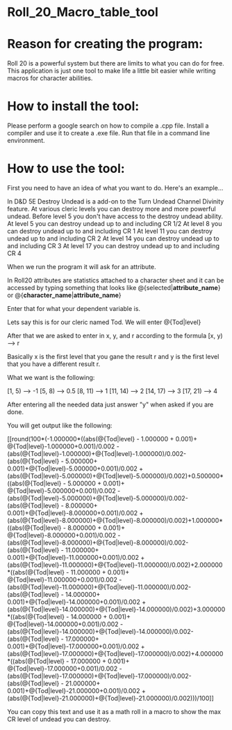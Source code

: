 # Roll_20_Macro_table_tool



# Reason for creating the program:

Roll 20 is a powerful system but there are limits to what you can do for free. 
This application is just one tool to make life a little bit easier while 
writing macros for character abilities. 



# How to install the tool:

Please perform a google search on how to compile a .cpp file.
Install a compiler and use it to create a .exe file.
Run that file in a command line environment.



# How to use the tool:

First you need to have an idea of what you want to do.
Here's an example...

In D&D 5E Destroy Undead is a add-on to the Turn Undead Channel Divinity feature.
At various cleric levels you can destroy more and more powerful undead.
Before level 5 you don't have access to the destroy undead ability.
At level 5 you can destroy undead up to and including CR 1/2
At level 8 you can destroy undead up to and including CR 1
At level 11 you can destroy undead up to and including CR 2
At level 14 you can destroy undead up to and including CR 3
At level 17 you can destroy undead up to and including CR 4

When we run the program it will ask for an attribute.

In Roll20 attributes are statistics attached to a character sheet and it can be accessed
by typing something that looks like @{selected|**attribute_name**} or @{**character_name**|**attribute_name**}

Enter that for what your dependent variable is. 

Lets say this is for our cleric named Tod. We will enter @{Tod|level}

After that we are asked to enter in x, y, and r according to the formula \[x, y) --> r

Basically x is the first level that you gane the result r and y is the first level that you have a different result r.

What we want is the following:

\[1,  5) --> -1 
\[5,  8) --> 0.5
\[8,  11) --> 1
\[11, 14) --> 2
\[14, 17) --> 3
\[17, 21) --> 4

After entering all the needed data just answer "y" when asked if you are done.

You will get output like the following:

\[\[round(100*(-1.000000*((abs(@{Tod|level} - 1.000000 + 0.001)+ @{Tod|level}-1.000000+0.001)/0.002 - (abs(@{Tod|level}-1.000000)+@{Tod|level}-1.000000)/0.002- (abs(@{Tod|level} - 5.000000+ 0.001)+@{Tod|level}-5.000000+0.001)/0.002 + (abs(@{Tod|level}-5.000000)+@{Tod|level}-5.000000)/0.002)+0.500000*((abs(@{Tod|level} - 5.000000 + 0.001)+ @{Tod|level}-5.000000+0.001)/0.002 - (abs(@{Tod|level}-5.000000)+@{Tod|level}-5.000000)/0.002- (abs(@{Tod|level} - 8.000000+ 0.001)+@{Tod|level}-8.000000+0.001)/0.002 + (abs(@{Tod|level}-8.000000)+@{Tod|level}-8.000000)/0.002)+1.000000*((abs(@{Tod|level} - 8.000000 + 0.001)+ @{Tod|level}-8.000000+0.001)/0.002 - (abs(@{Tod|level}-8.000000)+@{Tod|level}-8.000000)/0.002- (abs(@{Tod|level} - 11.000000+ 0.001)+@{Tod|level}-11.000000+0.001)/0.002 + (abs(@{Tod|level}-11.000000)+@{Tod|level}-11.000000)/0.002)+2.000000*((abs(@{Tod|level} - 11.000000 + 0.001)+ @{Tod|level}-11.000000+0.001)/0.002 - (abs(@{Tod|level}-11.000000)+@{Tod|level}-11.000000)/0.002- (abs(@{Tod|level} - 14.000000+ 0.001)+@{Tod|level}-14.000000+0.001)/0.002 + (abs(@{Tod|level}-14.000000)+@{Tod|level}-14.000000)/0.002)+3.000000*((abs(@{Tod|level} - 14.000000 + 0.001)+ @{Tod|level}-14.000000+0.001)/0.002 - (abs(@{Tod|level}-14.000000)+@{Tod|level}-14.000000)/0.002- (abs(@{Tod|level} - 17.000000+ 0.001)+@{Tod|level}-17.000000+0.001)/0.002 + (abs(@{Tod|level}-17.000000)+@{Tod|level}-17.000000)/0.002)+4.000000*((abs(@{Tod|level} - 17.000000 + 0.001)+ @{Tod|level}-17.000000+0.001)/0.002 - (abs(@{Tod|level}-17.000000)+@{Tod|level}-17.000000)/0.002- (abs(@{Tod|level} - 21.000000+ 0.001)+@{Tod|level}-21.000000+0.001)/0.002 + (abs(@{Tod|level}-21.000000)+@{Tod|level}-21.000000)/0.002)))/100]]

You can copy this text and use it as a math roll in a macro to show the max CR level of undead you can destroy.
